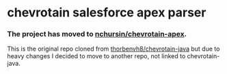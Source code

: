 # chevrotain salesforce apex parser

### The project has moved to [nchursin/chevrotain-apex](https://github.com/nchursin/chevrotain-apex).

This is the original repo cloned from [thorbenvh8/chevrotain-java](https://github.com/thorbenvh8/chevrotain-java) but due to heavy changes I decided to move to another repo, not linked to chevrotain-java.
